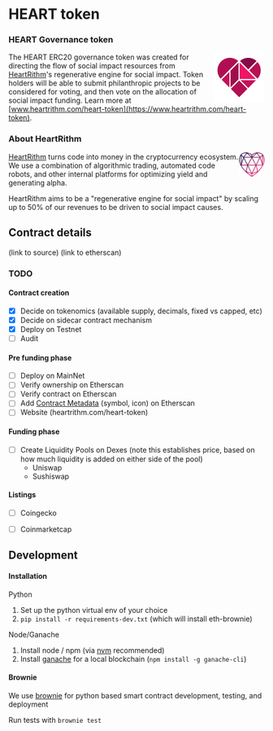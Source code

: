 # HEART token

### HEART Governance token
<img width="100" align="right" src="assets/heart-token-logo.png">

The HEART ERC20 governance token was created for directing the flow of social impact resources from [HeartRithm](https://www.heartrithm.com)'s regenerative engine for social impact. Token holders will be able to submit philanthropic projects to be considered for voting, and then vote on the allocation of social impact funding. Learn more at [www.heartrithm.com/heart-token](https://www.heartrithm.com/heart-token). 

### About HeartRithm

<img width="50" align="right" src="assets/heartrithm-logo.png">

[HeartRithm](https://www.heartrithm.com) turns code into money in the cryptocurrency ecosystem. We use a combination of algorithmic trading, automated code robots, and other internal platforms for optimizing yield and generating alpha.

HeartRithm aims to be a "regenerative engine for social impact" by scaling up to 50% of our revenues to be driven to social impact causes.

## Contract details

(link to source) (link to etherscan)

### TODO
#### Contract creation
* [x] Decide on tokenomics (available supply, decimals, fixed vs capped, etc)
* [x] Decide on sidecar contract mechanism 
* [x] Deploy on Testnet
* [ ] Audit

#### Pre funding phase

* [ ] Deploy on MainNet
* [ ] Verify ownership on Etherscan
* [ ] Verify contract on Etherscan
* [ ] Add [Contract Metadata](https://info.etherscan.com/how-to-update-token-information-on-token-page/) (symbol, icon) on Etherscan 
* [ ] Website (heartrithm.com/heart-token)

#### Funding phase
* [ ] Create Liquidity Pools on Dexes (note this establishes price, based on how much liquidity is added on either side of the pool)
    * Uniswap
    * Sushiswap

#### Listings
* [ ] Coingecko
* [ ] Coinmarketcap



## Development

#### Installation

Python 

1. Set up the python virtual env of your choice
1. `pip install -r requirements-dev.txt` (which will install eth-brownie)

Node/Ganache

1. Install node / npm (via [nvm](https://github.com/nvm-sh/nvm) recommended)
1. Install [ganache](https://www.trufflesuite.com/ganache) for a local blockchain (`npm install -g ganache-cli`)

#### Brownie

We use [brownie](https://eth-brownie.readthedocs.io/en/stable/) for python based smart contract development, testing, and deployment

Run tests with `brownie test` 


